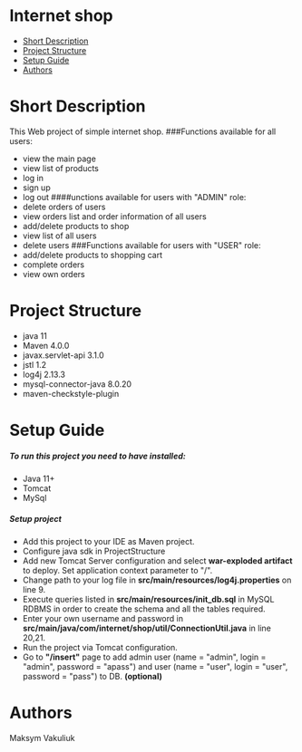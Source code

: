 # Internet shop
   * [Short Description](#description)
   * [Project Structure](#structure)
   * [Setup Guide](#setup)
   * [Authors](#authors)
# <a name="description"></a> Short Description 
   This Web project of simple internet shop.
###Functions available for all users:
   * view the main page
   * view list of products
   * log in
   * sign up
   * log out
####unctions available for users with "ADMIN" role:
   * delete orders of users
   * view orders list and order information of all users
   * add/delete products to shop
   * view list of all users
   * delete users
###Functions available for users with "USER" role:
   * add/delete products to shopping cart
   * complete orders
   * view own orders
# <a name="description"></a> Project Structure
  * java 11
  * Maven 4.0.0
  * javax.servlet-api 3.1.0
  * jstl 1.2
  * log4j 2.13.3
  * mysql-connector-java 8.0.20
  * maven-checkstyle-plugin
# <a name="description"></a> Setup Guide
##### To run this project you need to have installed:
  * Java 11+
  * Tomcat 
  * MySql
##### Setup project
* Add this project to your IDE as Maven project.
* Configure java sdk in ProjectStructure
* Add new Tomcat Server configuration and select **war-exploded artifact** to deploy.
Set application context parameter to "/".
* Change path to your log file in **src/main/resources/log4j.properties** on line 9.
* Execute queries listed in **src/main/resources/init_db.sql** in MySQL RDBMS 
in order to create the schema and all the tables required.
* Enter your own username and password in
**src/main/java/com/internet/shop/util/ConnectionUtil.java** in line 20,21.
* Run the project via Tomcat configuration.
* Go to **"/insert"** page to add admin user (name = "admin", login = "admin", password = "apass")
and user (name = "user", login = "user", password = "pass") to DB. **(optional)**  
# <a name="authors"></a> Authors
Maksym Vakuliuk